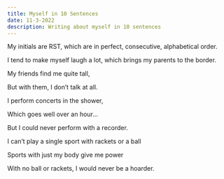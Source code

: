```yaml
---
title: Myself in 10 Sentences
date: 11-3-2022
description: Writing about myself in 10 sentences
---
```

My initials are RST,  which are in perfect, consecutive, alphabetical order.

I tend to make myself laugh a lot, which brings my parents to the border.

My friends find me quite tall,

But with them, I don’t talk at all.

I perform concerts in the shower,

Which goes well over an hour…

But I could never perform with a recorder.

I can’t play a single sport with rackets or a ball

Sports with just my body give me power

With no ball or rackets, I would never be a hoarder.
